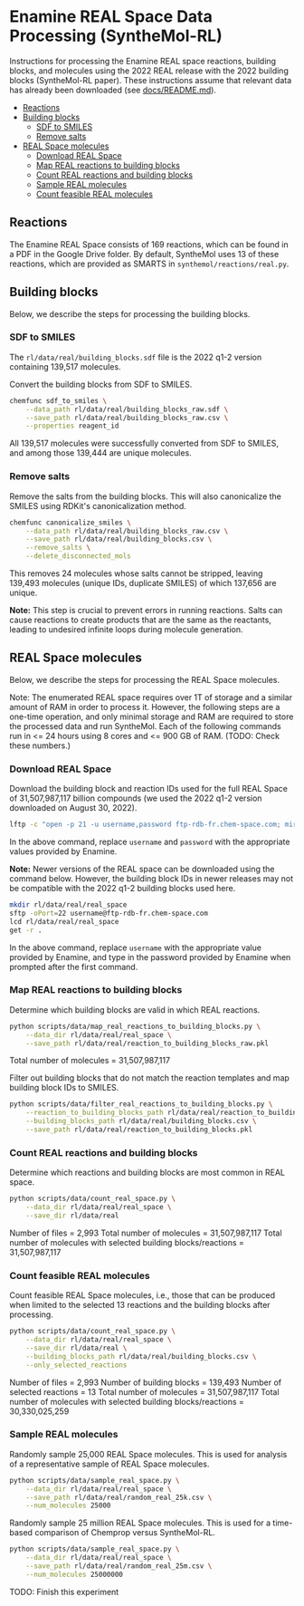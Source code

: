 # Enamine REAL Space Data Processing (SyntheMol-RL)

Instructions for processing the Enamine REAL space reactions, building blocks, and molecules using the 2022 REAL release with the 2022 building blocks (SyntheMol-RL paper). These instructions assume that relevant data has already been downloaded (see [docs/README.md](README.md)).


- [Reactions](#reactions)
- [Building blocks](#building-blocks)
  * [SDF to SMILES](#sdf-to-smiles)
  * [Remove salts](#remove-salts)
- [REAL Space molecules](#real-space-molecules)
  * [Download REAL Space](#download-real-space)
  * [Map REAL reactions to building blocks](#map-real-reactions-to-building-blocks)
  * [Count REAL reactions and building blocks](#count-real-reactions-and-building-blocks)
  * [Sample REAL molecules](#sample-real-molecules)
  * [Count feasible REAL molecules](#count-feasible-real-molecules)


## Reactions

The Enamine REAL Space consists of 169 reactions, which can be found in a PDF in the Google Drive folder. By default, SyntheMol uses 13 of these reactions, which are provided as SMARTS in `synthemol/reactions/real.py`.


## Building blocks

Below, we describe the steps for processing the building blocks.


### SDF to SMILES

The `rl/data/real/building_blocks.sdf` file is the 2022 q1-2 version containing 139,517 molecules.

Convert the building blocks from SDF to SMILES.
```bash
chemfunc sdf_to_smiles \
    --data_path rl/data/real/building_blocks_raw.sdf \
    --save_path rl/data/real/building_blocks_raw.csv \
    --properties reagent_id
```

All 139,517 molecules were successfully converted from SDF to SMILES, and among those 139,444 are unique molecules.


### Remove salts

Remove the salts from the building blocks. This will also canonicalize the SMILES using RDKit's canonicalization method.
```bash
chemfunc canonicalize_smiles \
    --data_path rl/data/real/building_blocks_raw.csv \
    --save_path rl/data/real/building_blocks.csv \
    --remove_salts \
    --delete_disconnected_mols
```

This removes 24 molecules whose salts cannot be stripped, leaving 139,493 molecules (unique IDs, duplicate SMILES) of which 137,656 are unique.

**Note:** This step is crucial to prevent errors in running reactions. Salts can cause reactions to create products that are the same as the reactants, leading to undesired infinite loops during molecule generation.


## REAL Space molecules

Below, we describe the steps for processing the REAL Space molecules.

Note: The enumerated REAL space requires over 1T of storage and a similar amount of RAM in order to process it. However, the following steps are a one-time operation, and only minimal storage and RAM are required to store the processed data and run SyntheMol. Each of the following commands run in <= 24 hours using 8 cores and <= 900 GB of RAM. (TODO: Check these numbers.)


### Download REAL Space

Download the building block and reaction IDs used for the full REAL Space of 31,507,987,117 billion compounds (we used the 2022 q1-2 version downloaded on August 30, 2022).
```bash
lftp -c "open -p 21 -u username,password ftp-rdb-fr.chem-space.com; mirror -c --parallel=16 . data/Data/4_real_space/full_real"
```

In the above command, replace `username` and `password` with the appropriate values provided by Enamine.

**Note:** Newer versions of the REAL space can be downloaded using the command below. However, the building block IDs in newer releases may not be compatible with the 2022 q1-2 building blocks used here.

```bash
mkdir rl/data/real/real_space
sftp -oPort=22 username@ftp-rdb-fr.chem-space.com
lcd rl/data/real/real_space
get -r .
```

In the above command, replace `username` with the appropriate value provided by Enamine, and type in the password provided by Enamine when prompted after the first command.


### Map REAL reactions to building blocks

Determine which building blocks are valid in which REAL reactions.
```bash
python scripts/data/map_real_reactions_to_building_blocks.py \
    --data_dir rl/data/real/real_space \
    --save_path rl/data/real/reaction_to_building_blocks_raw.pkl
```

Total number of molecules = 31,507,987,117

Filter out building blocks that do not match the reaction templates and map building block IDs to SMILES.
```bash
python scripts/data/filter_real_reactions_to_building_blocks.py \
    --reaction_to_building_blocks_path rl/data/real/reaction_to_building_blocks_raw.pkl \
    --building_blocks_path rl/data/real/building_blocks.csv \
    --save_path rl/data/real/reaction_to_building_blocks.pkl
```


### Count REAL reactions and building blocks

Determine which reactions and building blocks are most common in REAL space.
```bash
python scripts/data/count_real_space.py \
    --data_dir rl/data/real/real_space \
    --save_dir rl/data/real
```

Number of files = 2,993
Total number of molecules = 31,507,987,117
Total number of molecules with selected building blocks/reactions = 31,507,987,117


### Count feasible REAL molecules

Count feasible REAL Space molecules, i.e., those that can be produced when limited to the selected 13 reactions and the building blocks after processing.
```bash
python scripts/data/count_real_space.py \
    --data_dir rl/data/real/real_space \
    --save_dir rl/data/real \
    --building_blocks_path rl/data/real/building_blocks.csv \
    --only_selected_reactions
```

Number of files = 2,993
Number of building blocks = 139,493
Number of selected reactions = 13
Total number of molecules = 31,507,987,117
Total number of molecules with selected building blocks/reactions = 30,330,025,259


### Sample REAL molecules

Randomly sample 25,000 REAL Space molecules. This is used for analysis of a representative sample of REAL Space molecules.
```bash
python scripts/data/sample_real_space.py \
    --data_dir rl/data/real/real_space \
    --save_path rl/data/real/random_real_25k.csv \
    --num_molecules 25000
```

Randomly sample 25 million REAL Space molecules. This is used for a time-based comparison of Chemprop versus SyntheMol-RL.
```bash
python scripts/data/sample_real_space.py \
    --data_dir rl/data/real/real_space \
    --save_path rl/data/real/random_real_25m.csv \
    --num_molecules 25000000
```

TODO: Finish this experiment
